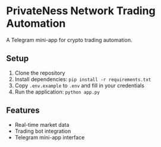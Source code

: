 # PrivateNess Network Trading Automation

A Telegram mini-app for crypto trading automation.

## Setup
1. Clone the repository
2. Install dependencies: `pip install -r requirements.txt`
3. Copy `.env.example` to `.env` and fill in your credentials
4. Run the application: `python app.py`

## Features
- Real-time market data
- Trading bot integration
- Telegram mini-app interface